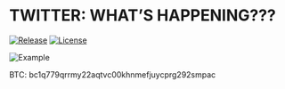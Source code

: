 # TWITTER: WHAT’S HAPPENING???

[![Release](https://img.shields.io/github/v/release/ttldtor/WHAT-S-HAPPENING-)](https://github.com/ttldtor/WHAT-S-HAPPENING-/releases/latest)
[![License](https://img.shields.io/badge/license-Unlicense-orange)](https://github.com/ttldtor/WHAT-S-HAPPENING-/blob/master/LICENSE)

![Example](https://user-images.githubusercontent.com/3264871/177218610-01dc80f3-db33-4010-9cd3-d41ff569c69b.png)

BTC: bc1q779qrrmy22aqtvc00khnmefjuycprg292smpac

